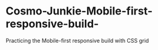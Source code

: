# Cosmo-Junkie-Mobile-first-responsive-build-
Practicing the Mobile-first responsive build with CSS grid
